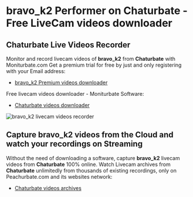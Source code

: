 # bravo_k2 Performer on Chaturbate - Free LiveCam videos downloader

## Chaturbate Live Videos Recorder

Monitor and record livecam videos of **bravo_k2** from **Chaturbate** with Moniturbate.com
Get a premium trial for free by just and only registering with your Email address:
* [bravo_k2 Premium videos downloader](https://moniturbate.com/request-demo-licence-key.html)

Free livecam videos downloader - Moniturbate Software:
* [Chaturbate videos downloader](https://moniturbate.com/moniturbate-download-software.html)

![bravo_k2 livecam videos recorder](https://peachurnet.com/templates/moniturbate-software.png)


## Capture bravo_k2 videos from the Cloud and watch your recordings on Streaming

Without the need of downloading a software, capture **bravo_k2** livecam videos from **Chaturbate** 100% online.
Watch Livecam archives from **Chaturbate** unlimitedly from thousands of existing recordings, only on Peachurbate.com and its websites network:
* [Chaturbate videos archives](https://peachurnet.com/)